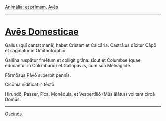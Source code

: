 [Animālia: et prīmum, Avēs](./019-animalia-et-primum-aves.md)

---

# [Avēs Domesticae](https://www.archive.org/stream/cu31924032499455#page/n64/mode/1up)

Gallus (quī cantat manē) habet Cristam et Calcāria. Castrātus dīcitur Cāpō et sagīnātur in Ornīthotrophīō.

Gallīna ruspātur fimētum et colligit grāna: sīcut et Columbae (quae ēducantur in Columbāriō) et Gallopavus, cum suā Meleagride.

Fōrmōsus Pāvō superbit pennīs.

Cicōnia nīdificat in tēctō.

Hirundō, Passer, Pīca, Monēdula, et Vespertīliō (Mūs ālātus) volitant circā Domūs.

---

[Oscinēs](./021-oscines.md)
